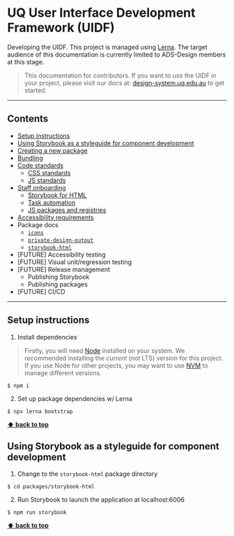 # UQ User Interface Development Framework (UIDF)

Developing the UIDF. This project is managed using
[Lerna](https://github.com/lerna/lerna). The target audience of this
documentation is currently limited to ADS-Design members at this stage.

> This documentation for contributors. If you want to *use* the UIDF in your
> project, please visit our docs at:
> [design-system.uq.edu.au](https://design-system.uq.edu.au) to get started.

--------------------------------------------------------------------------------

## Contents

- [Setup instructions](#setup-instructions)
- [Using Storybook as a styleguide for component development](#using-storybook-as-a-styleguide-for-component-development)
- [Creating a new package](./docs/create-a-package.md)
- [Bundling](./docs/bundling.md)
- [Code standards](./docs/standards/standards.md)
  - [CSS standards](./docs/standards/stylesheets.md)
  - [JS standards](./docs/standards/javascript.md)
- [Staff onboarding](./docs/training/onboarding.md)
  - [Storybook for HTML](./docs/training/storybook.md)
  - [Task automation](./docs/training/task-automation.md)
  - [JS packages and registries](./docs/training/javascript-packages.md)
- [Accessibility requirements](./docs/accessibility.md)
- Package docs
  - [`icons`](./packages/icon/MAINTENANCE.md)
  - [`private-design-output`](./packages/private-design-output#readme)
  - [`storybook-html`](./packages/storybook-html#readme)
- [FUTURE] Accessibility testing
- [FUTURE] Visual unit/regression testing
- [FUTURE] Release management
  - Publishing Storybook
  - Publishing packages
- [FUTURE] CI/CD

--------------------------------------------------------------------------------

## Setup instructions

1. Install dependencies

> Firstly, you will need [Node](https://nodejs.org/en/) installed on your
> system. We recommended installing the _current_ (not LTS) version for this
> project. If you use Node for other projects, you may want to use
> [NVM](https://github.com/nvm-sh/nvm) to manage different versions.

```shell
$ npm i
```

2. Set up package dependencies w/ Lerna

```shell
$ npx lerna bootstrap
```

**[⬆ back to top](#contents)**

## Using Storybook as a styleguide for component development

1. Change to the `storybook-html` package directory
```shell
$ cd packages/storybook-html
```
2. Run Storybook to launch the application at localhost:6006
```shell
$ npm run storybook
```

**[⬆ back to top](#contents)**
